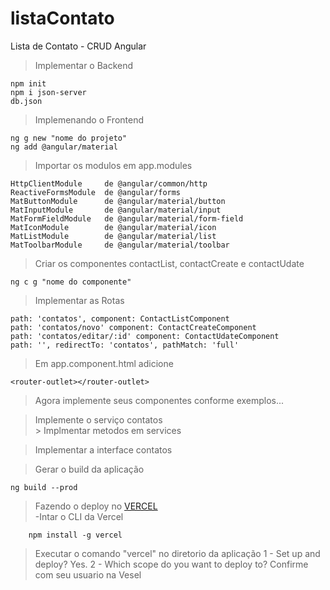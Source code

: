 # listaContato
Lista de Contato - CRUD Angular  

> Implementar o Backend  

    npm init 
    npm i json-server
    db.json 

> Implemenando o Frontend

    ng g new "nome do projeto"
    ng add @angular/material

> Importar os modulos em app.modules 

    HttpClientModule     de @angular/common/http
    ReactiveFormsModule  de @angular/forms
    MatButtonModule      de @angular/material/button
    MatInputModule       de @angular/material/input
    MatFormFieldModule   de @angular/material/form-field
    MatIconModule        de @angular/material/icon
    MatListModule        de @angular/material/list
    MatToolbarModule     de @angular/material/toolbar

> Criar os componentes contactList, contactCreate e contactUdate  

    ng c g "nome do componente"

> Implementar as Rotas  

    path: 'contatos', component: ContactListComponent
    path: 'contatos/novo' component: ContactCreateComponent
    path: 'contatos/editar/:id' component: ContactUdateComponent
    path: '', redirectTo: 'contatos', pathMatch: 'full' 

> Em app.component.html adicione

    <router-outlet></router-outlet>

> Agora implemente seus componentes conforme exemplos...

> Implemente o serviço contatos  
    > Implmentar metodos em services

> Implementar a interface contatos

> Gerar o build da aplicação

    ng build --prod
    
> Fazendo o deploy no [VERCEL](https://vercel.com/)  
    -Intar o CLI da Vercel
    
        npm install -g vercel

> Executar o comando "vercel" no diretorio da aplicação
    1 - Set up and deploy? 
        Yes.
    2 - Which scope do you want to deploy to? 
        Confirme com seu usuario na Vesel
